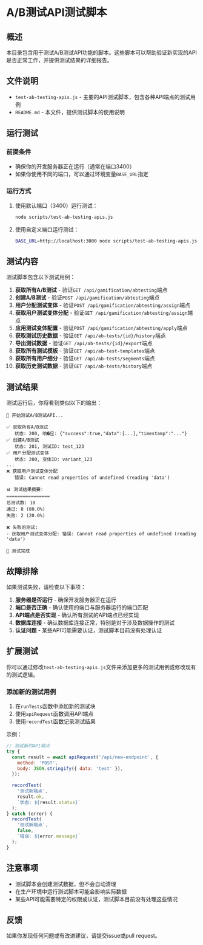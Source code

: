 # A/B测试API测试脚本

## 概述

本目录包含用于测试A/B测试API功能的脚本。这些脚本可以帮助验证新实现的API是否正常工作，并提供测试结果的详细报告。

## 文件说明

- `test-ab-testing-apis.js` - 主要的API测试脚本，包含各种API端点的测试用例
- `README.md` - 本文件，提供测试脚本的使用说明

## 运行测试

### 前提条件

- 确保你的开发服务器正在运行（通常在端口3400）
- 如果你使用不同的端口，可以通过环境变量`BASE_URL`指定

### 运行方式

1. 使用默认端口（3400）运行测试：
   ```bash
   node scripts/test-ab-testing-apis.js
   ```

2. 使用自定义端口运行测试：
   ```bash
   BASE_URL=http://localhost:3000 node scripts/test-ab-testing-apis.js
   ```

## 测试内容

测试脚本包含以下测试用例：

1. **获取所有A/B测试** - 验证`GET /api/gamification/abtesting`端点
2. **创建A/B测试** - 验证`POST /api/gamification/abtesting`端点
3. **用户分配测试变体** - 验证`POST /api/gamification/abtesting/assign`端点
4. **获取用户测试变体分配** - 验证`GET /api/gamification/abtesting/assign`端点
5. **应用测试变体配置** - 验证`POST /api/gamification/abtesting/apply`端点
6. **获取测试历史数据** - 验证`GET /api/ab-tests/{id}/history`端点
7. **导出测试数据** - 验证`GET /api/ab-tests/{id}/export`端点
8. **获取所有测试模板** - 验证`GET /api/ab-test-templates`端点
9. **获取所有用户细分** - 验证`GET /api/ab-tests/segments`端点
10. **获取历史测试数据** - 验证`GET /api/ab-tests/history`端点

## 测试结果

测试运行后，你将看到类似以下的输出：

```
🚀 开始测试A/B测试API...

✅ 获取所有A/B测试
   状态: 200, 响�应: {"success":true,"data":[...],"timestamp":"..."}
✅ 创建A/B测试
   状态: 201, 测试ID: test_123
✅ 用户分配测试变体
   状态: 200, 变体ID: variant_123
...
❌ 获取用户测试变体分配
   错误: Cannot read properties of undefined (reading 'data')

📊 测试结果摘要:
================
总测试数: 10
通过: 8 (80.0%)
失败: 2 (20.0%)

❌ 失败的测试:
- 获取用户测试变体分配: 错误: Cannot read properties of undefined (reading 'data')

🏁 测试完成
```

## 故障排除

如果测试失败，请检查以下事项：

1. **服务器是否运行** - 确保开发服务器正在运行
2. **端口是否正确** - 确认使用的端口与服务器运行的端口匹配
3. **API端点是否实现** - 确认所有测试的API端点已经实现
4. **数据库连接** - 确认数据库连接正常，特别是对于涉及数据操作的测试
5. **认证问题** - 某些API可能需要认证，测试脚本目前没有处理认证

## 扩展测试

你可以通过修改`test-ab-testing-apis.js`文件来添加更多的测试用例或修改现有的测试逻辑。

### 添加新的测试用例

1. 在`runTests`函数中添加新的测试块
2. 使用`apiRequest`函数调用API端点
3. 使用`recordTest`函数记录测试结果

示例：
```javascript
// 测试新的API端点
try {
  const result = await apiRequest('/api/new-endpoint', {
    method: 'POST',
    body: JSON.stringify({ data: 'test' }),
  });
  
  recordTest(
    '测试新端点',
    result.ok,
    `状态: ${result.status}`
  );
} catch (error) {
  recordTest(
    '测试新端点',
    false,
    `错误: ${error.message}`
  );
}
```

## 注意事项

- 测试脚本会创建测试数据，但不会自动清理
- 在生产环境中运行测试脚本可能会影响实际数据
- 某些API可能需要特定的权限或认证，测试脚本目前没有处理这些情况

## 反馈

如果你发现任何问题或有改进建议，请提交issue或pull request。